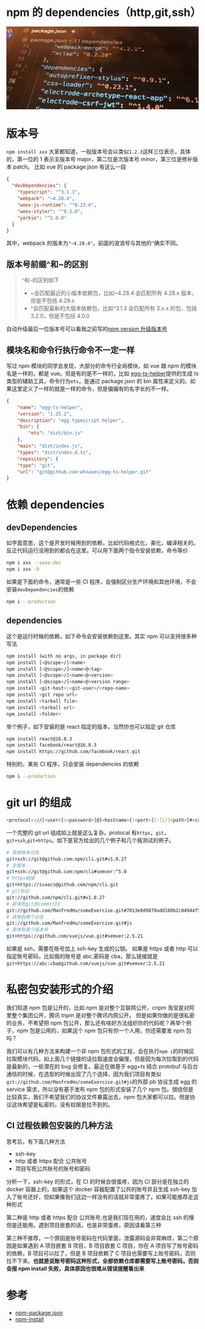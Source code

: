 # npm 的 dependencies（http,git,ssh）

![npm version](https://raw.githubusercontent.com/ManfredHu/manfredHu.github.io/master/images/npm-dependencies.jpeg)

# 版本号

`npm install xxx` 大家都知道，一般版本号会以类似`1.2.3`这样三位表示，具体的，第一位的 1 表示主版本号 major，第二位是次版本号 minor，第三位是修补版本 patch。
比如 vue 的 package.json 有这么一段

```json
{
  "devDependencies": {
    "typescript": "^3.1.3",
    "webpack": "~4.28.4",
    "weex-js-runtime": "^0.23.6",
    "weex-styler": "^0.3.0",
    "yorkie": "^2.0.0"
  }
}
```

其中，webpack 的版本为`"~4.28.4"`，前面的波浪号与其他的`^`确实不同。

## 版本号前缀^和~的区别

> `^`和`~`的区别如下
>
> - ~会匹配最近的小版本依赖包，比如~4.28.4 会匹配所有 4.28.x 版本，但是不包括 4.29.x
> - ^会匹配最新的大版本依赖包，比如^3.1.3 会匹配所有 3.x.x 的包，包括 3.2.0，但是不包括 4.0.0

自动升级最后一位版本号可以看我之前写的[npm version 升级版本号](https://manfredhu.com/2019/03/30/46-npm-version/)

## 模块名和命令行执行命令不一定一样

写过 npm 模块的同学会发现，大部分的命令行全局模块，如 vue 跟 npm 的模块名是一样的，都是 vue。但是有的是不一样的，比如
[egg-ts-helper](https://github.com/whxaxes/egg-ts-helper)提供的生成 ts 类型的辅助工具，命令行为`ets`，是通过 package.json 的 bin 属性来定义的。如果这里定义了一样的就是一样的命令，但是偏偏有的名字长的不一样。

```json
{
    "name": "egg-ts-helper",
    "version": "1.25.2",
    "description": "egg typescript helper",
    "bin": {
        "ets": "dist/bin.js"
    },
    "main": "dist/index.js",
    "types": "dist/index.d.ts",
    "repository": {
    "type": "git",
    "url": "git@github.com:whxaxes/egg-ts-helper.git"
}
```

# 依赖 dependencies

## devDependencies

如字面意思，这个是开发时候用到的依赖，比如代码格式化，美化，编译相关的。反正代码运行没用到的都会在这里。可以用下面两个指令安装依赖，命令等价

```bash
npm i xxx --save-dev
npm i xxx -D
```

如果是下面的命令，通常是一些 CI 程序，会强制区分生产环境和其他环境，不会安装`devDependencies`的依赖

```bash
npm i --production
```

## dependencies

这个是运行时候的依赖，如下命令会安装依赖到这里。其实 npm 可以支持很多种写法

```bash
npm install (with no args, in package dir)
npm install [<@scope>/]<name>
npm install [<@scope>/]<name>@<tag>
npm install [<@scope>/]<name>@<version>
npm install [<@scope>/]<name>@<version range>
npm install <git-host>:<git-user>/<repo-name>
npm install <git repo url>
npm install <tarball file>
npm install <tarball url>
npm install <folder>
```

举个例子，如下安装的是 react 指定的版本，当然你也可以指定 git 仓库

```bash
npm install react@16.8.3
npm install facebook/react@16.8.3
npm install https://github.com/facebook/react.git
```

特别的，某些 CI 程序，只会安装 dependencies 的依赖

```bash
npm i --production
```

# git url 的组成

```bash
<protocol>://[<user>[:<password>]@]<hostname>[:<port>][:][/]<path>[#<commit-ish> | #semver:<semver>]
```

一个完整的 git url 组成如上就是这么复杂。protocal 有`https`，`git`，`git+ssh`,`git+https`。如下是官方给出的几个例子和几个我测试的例子。

```bash
# 具体版本分支
git+ssh://git@github.com:npm/cli.git#v1.0.27
# 主版本
git+ssh://git@github.com:npm/cli#semver:^5.0
# https链接
git+https://isaacs@github.com/npm/cli.git
# git协议
git://github.com/npm/cli.git#v1.0.27
# 具体到git的commitId
git://github.com/ManfredHu/someExercise.git#7813e8d9879add108b2c04944f529d1bdbbe41f2
# 具体到哪个分支
git://github.com/ManfredHu/someExercise.git#js
# 具体到某个版本号
git+https://github.com/vuejs/vue.git#semver:2.5.21
```

如果是 ssh，需要在账号加上 ssh-key 生成的公钥。
如果是 https 或者 http 可以指定账号密码，比如我的账号是 abc,密码是 cba，那么链接就是`git+https://abc:cba@github.com/vuejs/vue.git#semver:2.5.21`

# 私密包安装形式的介绍

我们知道 npm 包是公开的，比如 npm 是对整个互联网公开，cnpm 淘宝是对阿里整个集团公开，腾讯 tnpm 是对整个腾讯内网公开。
但是如果你做的是很私密的业务，不希望把 npm 包公开，那么还有啥好方法组织你的代码呢？再举个例子，npm 包是公用的，如果这个 npm 包只有你一个人用，你还需要发 npm 包吗？

我们可以有几种方法来构建一个非 npm 包形式的工程，会在执行`npm i`的时候区拉取模块代码，如上面几个链接的话拉取速度会偏慢，但是因为每次拉取到的代码是最新的，一些潜在的 bug 会修复。最近在做基于 egg+ts 结合 protobuf 与后台通信的时候，在选型的时候出现了几个选择，因为我们项目有类似`git://github.com/ManfredHu/someExercise.git#js`的外部 pb 协议生成 egg 的 service 需求，所以没有基于发布 npm 包的形式安装了几个 npm 包。很绕但是比较真实，我们不希望我们的协议文件暴露出去，npm 包大家都可以拉。但是协议这块希望是私密的，没有权限是拉不到的。

## CI 过程依赖包安装的几种方法

思考后，有下面几种方法

- ssh-key
- http 或者 https 配合 公共账号
- 项目写死公共账号的账号和密码

分析一下，ssh-key 的形式，在 CI 的时候会很蛋疼，因为 CI 部分是在独立的 docker 容器上的，如果这个 docker 容器配置了公共的账号并且生成 ssh-key 加入了账号还好，但如果像我们这边一样没有的话就非常蛋疼了。如果可能推荐走这种形式

第二种是 http 或者 https 配合 公共账号,也是我们现在用的，速度会比 ssh 的慢但是还能用。遇到项目嵌套的话，也是非常蛋疼，原因请看第三种

第三种不推荐，一个原因是账号密码在代码里面，泄露源码会非常麻烦，第二个原因是如果遇到 A 项目嵌套 B 项目，B 项目嵌套 C 项目，你在 A 项目写了账号密码的依赖，B 项目可以拉了，但是 B 项目依赖了 C 项目也需要写上账号密码，否则拉不下来。**也就是说账号密码这种形式，全部依赖仓库都需要写上账号密码，否则会报 npm install 失败，具体原因也很难从错误提醒看出来**

# 参考

- [npm-package.json](https://docs.npmjs.com/files/package.json#local-paths)
- [npm-install](https://docs.npmjs.com/cli/install)
